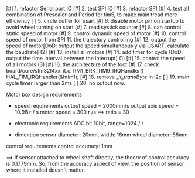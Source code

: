[#] 1. refactor Serial port IO
[#] 2. test SPI IO
[#] 3. refactor SPI
[#] 4. test all combination of Prescaler and Period for tim5, to make main tread more efficiency
[ ] 5. circle buffer for usart
[#] 6. disable motor pin on startup to avoid wheel turning on start
[#] 7. read systick counter
[#] 8. can control static speed of motor
[#] 9. control dynamic speed of motor
[#] 10. control speed of motor from SPI
11. the trajectory controlling
[#] 12. output the speed of motor[DoD: output the speed simultaneously via USART, calculate the baudrate] (2)
[#] 13. install all motors
[#] 14. add timer for cycle [DoD: output the time interval between the interrupt] (1)
[#] 15. control the speed of all motors (3)
[#] 16. the architecture of the foot
[#] 17. check board/core/stm32f4xx_it.c:TIM1_BRK_TIM9_IRQHandler() HAL_TIM_IRQHandler(&htim1);
[#] 18. remove __it_transByte_ in i2c
[ ] 19. main cycle timer larger than 2ms
[ ] 20. no output now.


Motor box design requirements


* speed requirements
output speed = 2000mm/s
output axis speed = 10.98 r / s
motor speed = 300 r /s
==> ratio = 30



* electronic requirements
ADC bit 10bit, range=1024 / r

* dimention
sensor diameter: 20mm, width: 16mm
wheel diameter: 58mm

control requirements
control accuracy: 1mm


==> If sensor attached to wheel shaft directly, the theory of control accuracy is 0.1779mm. So, from the accuracy aspect of view, the position of sensor where it installed doesn't matter.




